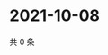 # 2021-10-08

共 0 条

<!-- BEGIN WEIBO -->
<!-- 最后更新时间 Fri Oct 08 2021 15:11:04 GMT+0800 (China Standard Time) -->

<!-- END WEIBO -->
